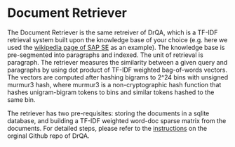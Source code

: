 # Document Retriever

The Document Retriever is the same retreiver of DrQA, which is a TF-IDF retrieval system built upon the knowledge base of your choice (e.g. here we used the [wikipedia page of SAP SE](https://en.wikipedia.org/wiki/SAP_SE) as an example). The knowledge base is pre-segmented into paragraphs and indexed. The unit of retrieval is paragraph. The retriever measures the similarity between a given query and paragraphs by using dot product of TF-IDF weighted bag-of-words vectors. The vectors are computed after hashing bigrams to 2^24 bins with unsigned murmur3 hash, where murmur3 is a non-cryptographic hash function that hashes unigram-bigram tokens to bins and similar tokens hashed to the same bin. 

The retriever has two pre-requisites: storing the documents in a sqlite database, and building a TF-IDF weighted word-doc sparse matrix from the documents. For detailed steps, please refer to the [instructions](https://github.com/facebookresearch/DrQA/tree/master/scripts/retriever) on the orginal Github repo of DrQA.

